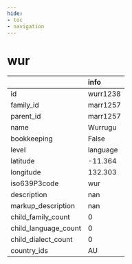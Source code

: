 ```yaml
---
hide:
- toc
- navigation
---
```

# wur
|                      | info     |
|:---------------------|:---------|
| id                   | wurr1238 |
| family_id            | marr1257 |
| parent_id            | marr1257 |
| name                 | Wurrugu  |
| bookkeeping          | False    |
| level                | language |
| latitude             | -11.364  |
| longitude            | 132.303  |
| iso639P3code         | wur      |
| description          | nan      |
| markup_description   | nan      |
| child_family_count   | 0        |
| child_language_count | 0        |
| child_dialect_count  | 0        |
| country_ids          | AU       |